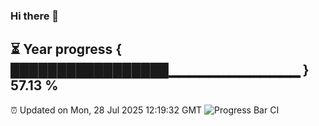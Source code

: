 ### Hi there 👋
⏳ Year progress { █████████████████▁▁▁▁▁▁▁▁▁▁▁▁▁ } 57.13 %
---
⏰ Updated on Mon, 28 Jul 2025 12:19:32 GMT
![Progress Bar CI](https://github.com/Moyi321/Moyi321/workflows/Progress%20Bar%20CI/badge.svg)
